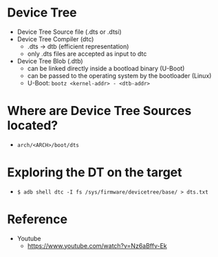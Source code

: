 # Device Tree
- Device Tree Source file (.dts or .dtsi)
- Device Tree Compiler (dtc) 
  - .dts → dtb (efficient representation)
  - only .dts files are accepted as input to dtc
- Device Tree Blob (.dtb)
  - can be linked directly inside a bootload binary (U-Boot)
  - can be passed to the operating system by the bootloader (Linux)
  - U-Boot: `bootz <kernel-addr> - <dtb-addr>`

# Where are Device Tree Sources located?
- `arch/<ARCH>/boot/dts`

# Exploring the DT on the target
- `$ adb shell dtc -I fs /sys/firmware/devicetree/base/ > dts.txt`

# Reference
- Youtube
  - https://www.youtube.com/watch?v=Nz6aBffv-Ek
